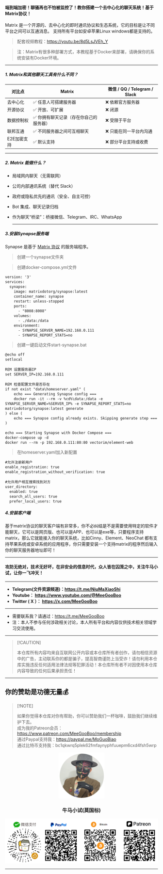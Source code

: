 #### 端到端加密！聊骚再也不怕被监控了！教你搭建一个去中心化的聊天系统！基于Matrix协议！

Matrix 是一个开源的、去中心化的即时通讯协议和生态系统，它的目标是让不同平台之间可以互通消息。
支持所有平台如安卓苹果Linux windows都是支持的。

> 配套视频教程：https://youtu.be/8d5LsJVEh_Y

> 注：Matrix有很多种部署方式，本教程基于Docker来部署，请确保你的系统安装有Docker环境。

****

##### 1. Matrix和其他聊天工具有什么不同？

| 对比点      | Matrix                                 | 微信 / QQ / Telegram / Slack |
| ----------- | -------------------------------------- | ---------------------------- |
| 去中心化    | ✅ 任意人可搭建服务器                   | ❌ 依赖官方服务器             |
| 开源协议    | ✅ 开放、可扩展                         | ❌ 闭源                       |
| 数据控制权  | ✅ 你拥有聊天记录（存在你自己的服务器） | ❌ 受限于平台                 |
| 联邦互通    | ✅ 不同服务器之间可互相聊天             | ❌ 只能在同一平台内沟通       |
| E2E加密支持 | ✅ 默认支持                             | ❌ 部分平台支持或收费         |

****

##### 2. Matrix 能做什么？

- 局域网内聊天（无需联网）

- 公司内部通讯系统（替代 Slack）

- 政府或隐私优先的通讯（安全、自主可控）

- Bot 集成、聊天记录归档

- 作为聊天“桥梁”：桥接微信、Telegram、IRC、WhatsApp

  ****

##### 3.安装Synapse服务端

Synapse 是基于 [Matrix 协议](https://matrix.org/) 的服务端程序。

> 创建一个synapse文件夹

> 创建docker-compose.yml文件

```
version: '3'
services:
  synapse:
    image: matrixdotorg/synapse:latest
    container_name: synapse
    restart: unless-stopped
    ports:
      - "8008:8008"
    volumes:
      - ./data:/data
    environment:
      - SYNAPSE_SERVER_NAME=192.168.0.111
      - SYNAPSE_REPORT_STATS=no
```



> 创建一键启动文件start-synapse.bat

```
@echo off
setlocal

REM 设置服务器IP
set SERVER_IP=192.168.0.111

REM 检查配置文件是否存在
if not exist "data\homeserver.yaml" (
    echo === Generating Synapse config ===
    docker run -it --rm -v %cd%\data:/data -e SYNAPSE_SERVER_NAME=%SERVER_IP% -e SYNAPSE_REPORT_STATS=no matrixdotorg/synapse:latest generate
) else (
    echo === Synapse config already exists. Skipping generate step ===
)

echo === Starting Synapse with Docker Compose ===
docker-compose up -d
docker run --rm -p 192.168.0.111:80:80 vectorim/element-web
```



> 在homeserver.yaml加入新配置

```
#允许注册新用户
enable_registration: true
enable_registration_without_verification: true

#允许用户相互搜索找到对方
user_directory:
  enabled: true
  search_all_users: true
  prefer_local_users: true
```



##### 4.安装客户端

基于matrix协议的聊天客户端有非常多，你不必纠结是不是需要使用特定的软件才能聊天，它可以是网页版、也可以是APP、也可以是exe等，只要程序支持matrix，那么它就能接入你的聊天系统，比如Cinny、Element、NeoChat 都有支持苹果系统或安卓系统的应用程序，你只需要安装一个支持matrix的程序然后输入你的聊天服务器地址即可！














****

#### 攻防无绝对，技术无好坏，在非安全的信息时代，众人皆在囚笼之中，关注牛马小试，让你一飞冲天！

****

- **Telegram(文件资源频道)：https://t.me/NiuMaXiaoShi**
- **Youtube：  https://www.youtube.com/@MeeGooBoo**
- **Twitter ( X ）：  https://x.com/MeeGooBoo**

****

- 需要联系我？请通过：https://t.me/MeeGooBoo
- 注：本人不参与任何涉政相关讨论，本人所有平台和内容仅供技术相关领域学习交流使用。

****

>  [!CAUTION]
>
> 本仓库所有内容均来自互联网公开内容或本仓库所有者创作，请勿相信资源中的广告，主动联系你的都是骗子，提高智商谨防上当受诈！请勿利用本仓库实施违反任何适用法律法规等犯罪活动！本仓库所有者不对因使用本仓库内容导致的任何后果承担责任！

****

## 你的赞助是功德无量💰

>  [!NOTE]
>
> 如果你觉得本仓库对你有帮助，你可以赞助我们一杯咖啡，鼓励我们继续维护下去。<br>
> 成为我的Patreon会员：https://www.patreon.com/MeeGooBoo/membership<br>
> 通过Paypal支持我：https://paypal.me/MoGuoBiao<br>
> 通过比特币支持我：bc1qkwrq5plek62fmfaynyphfuuepm6cxd4fsh5wrp



<p align="center" >
    <img src="https://raw.githubusercontent.com/MeeGooBoo/2025/refs/heads/main/static/imgs/logo.png" width="150">
    <h3 align="center">牛马小试(莫国标)</h3>
    <p align="center">
        <img src="https://raw.githubusercontent.com/MeeGooBoo/2025/refs/heads/main/static/imgs/pays.png">
    </p>
</p>


****
